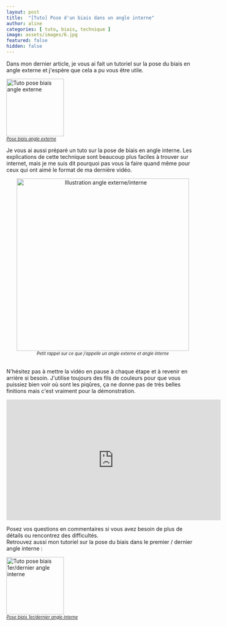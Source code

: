 ```yaml
---
layout: post
title:  "[Tuto] Pose d'un biais dans un angle interne"
author: aline
categories: [ tuto, biais, technique ]
image: assets/images/6.jpg
featured: false
hidden: false
---
```


Dans mon dernier article, je vous ai fait un tutoriel sur la pose du biais en angle externe et j'espère que cela a pu vous être utile.<br>
<p style="text-center:align">
  <a href="{{ site.url }}{{ site.baseurl }}/tuto-pose-biais-angle-externe" style="display: inline-block;"><img src="{{ site.url }}{{ site.baseurl }}/assets/images/5.jpg" width="150" alt="Tuto pose biais angle externe"/><em style="display:block; font-size: .8em">Pose biais angle externe</em></a>
</p>
Je vous ai aussi préparé un tuto sur la pose de biais en angle interne. Les explications de cette technique sont beaucoup plus faciles à trouver sur internet, mais je me suis dit pourquoi pas vous la faire quand même pour ceux qui ont aimé le format de ma dernière vidéo.
<p style="text-align:center"><img src="{{ site.url }}{{ site.baseurl }}/assets/images/19.jpg" width="450" alt="Illustration angle externe/interne"/><em style="display:block; font-size: .8em">Petit rappel sur ce que j'appelle un angle externe et angle interne</em></p><br>
N'hésitez pas à mettre la vidéo en pause à chaque étape et à revenir en arrière si besoin. J'utilise toujours des fils de couleurs pour que vous puissiez bien voir où sont les piqûres, ça ne donne pas de très belles finitions mais c'est vraiment pour la démonstration.<br>
<p style="text-align:center"><iframe src="https://www.youtube.com/embed/Bw2lnYPwzhc" width="560" height="315" frameborder="0" allowfullscreen></iframe></p>
Posez vos questions en commentaires si vous avez besoin de plus de détails ou rencontrez des difficultés.<br>
Retrouvez aussi mon tutoriel sur la pose du biais dans le premier / dernier angle interne :
<p style="text-center:align">
  <a href="{{ site.url }}{{ site.baseurl }}/tuto-pose-biais-angle-interne-2" style="display: inline-block;"><img src="{{ site.url }}{{ site.baseurl }}/assets/images/7.jpg" width="150" alt="Tuto pose biais 1er/dernier angle interne"/><em style="display:block; font-size: .8em">Pose biais 1er/dernier angle interne</em></a>
</p>
